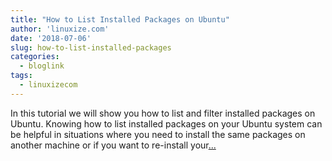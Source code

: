 ```yaml
---
title: "How to List Installed Packages on Ubuntu"
author: 'linuxize.com'
date: '2018-07-06'
slug: how-to-list-installed-packages
categories:
  - bloglink
tags:
  - linuxizecom
---
```


In this tutorial we will show you how to list and filter installed packages on Ubuntu. Knowing how to list installed packages on your Ubuntu system can be helpful in situations where you need to install the same packages on another machine or if you want to re-install your[... <i class="fas fa-external-link-alt"></i>](https://linuxize.com/post/how-to-list-installed-packages-on-ubuntu/)

